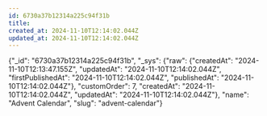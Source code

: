 ```yaml
---
id: 6730a37b12314a225c94f31b
title: 
created_at: 2024-11-10T12:14:02.044Z
updated_at: 2024-11-10T12:14:02.044Z
---
```


{"_id": "6730a37b12314a225c94f31b", "_sys": {"raw": {"createdAt": "2024-11-10T12:13:47.155Z", "updatedAt": "2024-11-10T12:14:02.044Z", "firstPublishedAt": "2024-11-10T12:14:02.044Z", "publishedAt": "2024-11-10T12:14:02.044Z"}, "customOrder": 7, "createdAt": "2024-11-10T12:14:02.044Z", "updatedAt": "2024-11-10T12:14:02.044Z"}, "name": "Advent Calendar", "slug": "advent-calendar"}